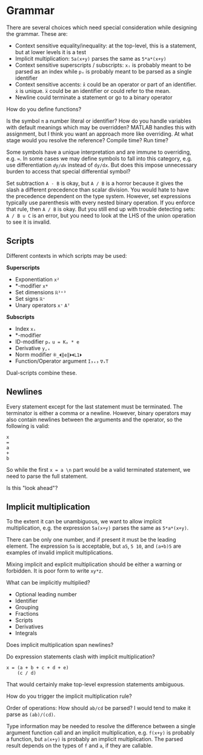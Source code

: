 # Grammar

There are several choices which need special consideration while designing the grammar. These are:
* Context sensitive equality/inequality: at the top-level, this is a statement, but at lower levels it is a test
* Implicit multiplication: `5a(x+y)` parses the same as `5*a*(x+y)`
* Context sensitive superscripts / subscripts: `xᵢ` is probably meant to be parsed as an index while `pₓ` is probably meant to be parsed as a single identifier
* Context sensitive accents: `x̂` could be an operator or part of an identifier. `ẋ` is unique. `x̅` could be an identifier or could refer to the mean.
* Newline could terminate a statement or go to a binary operator

How do you define functions?

Is the symbol `π` a number literal or identifier? How do you handle variables with default meanings which may be overridden? MATLAB handles this with assignment, but I think you want an approach more like overriding. At what stage would you resolve the reference? Compile time? Run time?

Some symbols have a unique interpretation and are immune to overriding, e.g. `∞`. In some cases we may define symbols to fall into this category, e.g. use differentiation `ⅆy/ⅆx` instead of `dy/dx`. But does this impose unnecessary burden to access that special differential symbol?

Set subtraction `A - B` is okay, but `A / B` is a horror because it gives the slash a different precedence than scalar division. You would hate to have the precedence dependent on the type system. However, set expressions typically use parenthesis with every nested binary operation. If you enforce that rule, then `A / B` is okay. But you still end up with trouble detecting sets: `A / B ∪ C` is an error, but you need to look at the LHS of the union operation to see it is invalid.

## Scripts

Different contexts in which scripts may be used:

<b>Superscripts</b>
* Exponentiation `x²`
* \*-modifier `x*`
* Set dimensions `ℝ³ˣ³`
* Set signs `ℝ⁺`
* Unary operators `x⁺` `Aᵀ`

<b>Subscripts</b>
* Index `xᵢ`
* \*-modifier
* ID-modifier `pₓ` `u = Kₚ * e`
* Derivative `y,ₓ`
* Norm modifier `⁜_⏴‖e‖⏵⏴L1⏵`
* Function/Operator argument `I₃ₓ₃` `∇ₓT`

Dual-scripts combine these.

## Newlines

Every statement except for the last statement must be terminated. The terminator is either a comma or a newline. However, binary operators may also contain newlines between the arguments and the operator, so the following is valid:
```
x
=
a
+
b
```
So while the first `x = a \n` part would be a valid terminated statement, we need to parse the full statement.

Is this "look ahead"?

## Implicit multiplication

To the extent it can be unambiguous, we want to allow implicit multiplication, e.g. the expression `5a(x+y)` parses the same as `5*a*(x+y)`.

There can be only one number, and if present it must be the leading element. The expression `5a` is acceptable, but `a5`, `5 10`, and `(a+b)5` are examples of invalid implicit multiplications.

Mixing implicit and explicit multiplication should be either a warning or forbidden. It is poor form to write `xy*z`.

What can be implicitly multiplied?
* Optional leading number
* Identifier
* Grouping
* Fractions
* Scripts
* Derivatives
* Integrals

Does implicit multiplication span newlines?

Do expression statements clash with implicit multiplication?
```
x = (a + b + c + d + e)
    (c / d)
```
That would certainly make top-level expression statements ambiguous.

How do you trigger the implicit multiplication rule?

Order of operations: How should `ab/cd` be parsed? I would tend to make it parse as `(ab)/(cd)`.

Type information may be needed to resolve the difference between a single argument function call and an implicit multiplication, e.g. `f(x+y)` is probably a function, but `a(x+y)` is probably an implicit multiplication. The parsed result depends on the types of `f` and `a`, if they are callable.
